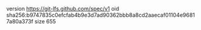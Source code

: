 version https://git-lfs.github.com/spec/v1
oid sha256:b9747835c0efcfab4b9e3d7ad90362bbb8a8cd2aaecaf01104e96817a80a373f
size 655
